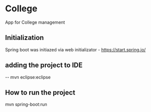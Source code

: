 # College
App for College management
## Initialization
Spring boot was initiazed via web initializator - https://start.spring.io/
## adding the project to IDE
-- mvn eclipse:eclipse
## How to run the project
mvn spring-boot:run
